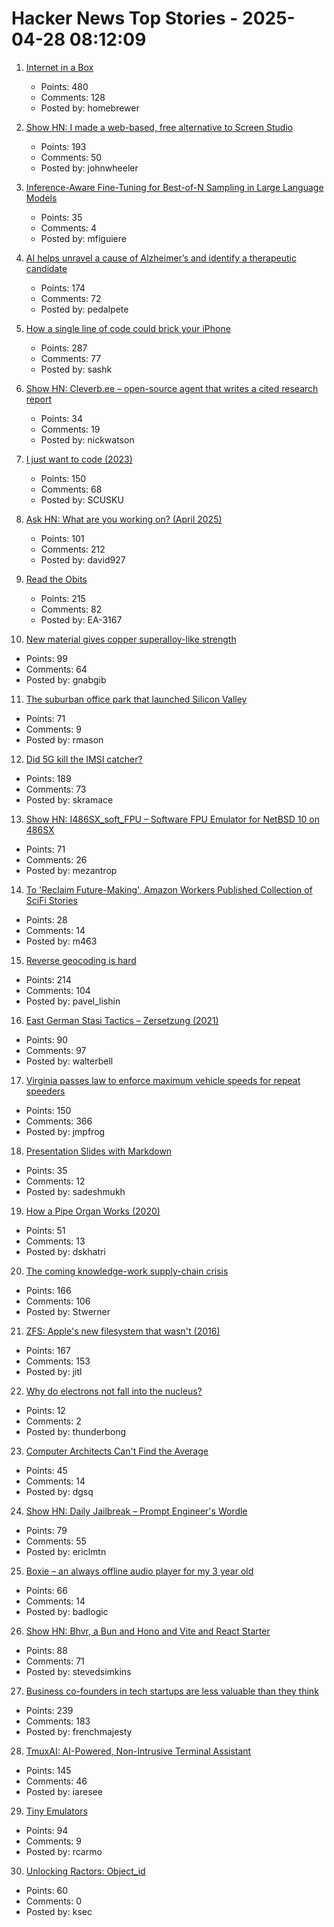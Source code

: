 # Hacker News Top Stories - 2025-04-28 08:12:09

1. [Internet in a Box](https://internet-in-a-box.org/)
   - Points: 480
   - Comments: 128
   - Posted by: homebrewer

2. [Show HN: I made a web-based, free alternative to Screen Studio](https://www.screenrecorder.me)
   - Points: 193
   - Comments: 50
   - Posted by: johnwheeler

3. [Inference-Aware Fine-Tuning for Best-of-N Sampling in Large Language Models](https://arxiv.org/abs/2412.15287)
   - Points: 35
   - Comments: 4
   - Posted by: mfiguiere

4. [AI helps unravel a cause of Alzheimer’s and identify a therapeutic candidate](https://today.ucsd.edu/story/ai-helps-unravel-a-cause-of-alzheimers-disease-and-identify-a-therapeutic-candidate)
   - Points: 174
   - Comments: 72
   - Posted by: pedalpete

5. [How a single line of code could brick your iPhone](https://rambo.codes/posts/2025-04-24-how-a-single-line-of-code-could-brick-your-iphone)
   - Points: 287
   - Comments: 77
   - Posted by: sashk

6. [Show HN: Cleverb.ee – open-source agent that writes a cited research report](https://github.com/SureScaleAI/cleverbee)
   - Points: 34
   - Comments: 19
   - Posted by: nickwatson

7. [I just want to code (2023)](https://www.zachbellay.com/daily/i-just-want-to-code/)
   - Points: 150
   - Comments: 68
   - Posted by: SCUSKU

8. [Ask HN: What are you working on? (April 2025)](undefined)
   - Points: 101
   - Comments: 212
   - Posted by: david927

9. [Read the Obits](https://thereader.mitpress.mit.edu/the-creativity-hack-no-one-told-you-about-read-the-obits/)
   - Points: 215
   - Comments: 82
   - Posted by: EA-3167

10. [New material gives copper superalloy-like strength](https://news.lehigh.edu/new-material-gives-copper-superalloy-like-strength-0)
   - Points: 99
   - Comments: 64
   - Posted by: gnabgib

11. [The suburban office park that launched Silicon Valley](https://thehustle.co/originals/the-suburban-office-park-that-launched-silicon-valley)
   - Points: 71
   - Comments: 9
   - Posted by: rmason

12. [Did 5G kill the IMSI catcher?](https://zetier.com/5g-imsi-catcher/)
   - Points: 189
   - Comments: 73
   - Posted by: skramace

13. [Show HN: I486SX_soft_FPU – Software FPU Emulator for NetBSD 10 on 486SX](https://github.com/mezantrop/i486SX_soft_FPU)
   - Points: 71
   - Comments: 26
   - Posted by: mezantrop

14. [To 'Reclaim Future-Making', Amazon Workers Published Collection of SciFi Stories](https://afteramazon.world/)
   - Points: 28
   - Comments: 14
   - Posted by: m463

15. [Reverse geocoding is hard](https://shkspr.mobi/blog/2025/04/reverse-geocoding-is-hard/)
   - Points: 214
   - Comments: 104
   - Posted by: pavel_lishin

16. [East German Stasi Tactics – Zersetzung (2021)](https://www.maxhertzberg.co.uk/background/politics/stasi-tactics/)
   - Points: 90
   - Comments: 97
   - Posted by: walterbell

17. [Virginia passes law to enforce maximum vehicle speeds for repeat speeders](https://www.fastcompany.com/91323835/virginia-will-use-technology-to-slow-chronic-speeders-cars-and-other-states-are-rushing-to-join-in)
   - Points: 150
   - Comments: 366
   - Posted by: jmpfrog

18. [Presentation Slides with Markdown](https://sli.dev)
   - Points: 35
   - Comments: 12
   - Posted by: sadeshmukh

19. [How a Pipe Organ Works (2020)](https://www.pipedreams.org/page/how-a-pipe-organ-works)
   - Points: 51
   - Comments: 13
   - Posted by: dskhatri

20. [The coming knowledge-work supply-chain crisis](https://worksonmymachine.substack.com/p/the-coming-knowledge-work-supply)
   - Points: 166
   - Comments: 106
   - Posted by: Stwerner

21. [ZFS: Apple's new filesystem that wasn't (2016)](https://ahl.dtrace.org/2016/06/15/apple_and_zfs/)
   - Points: 167
   - Comments: 153
   - Posted by: jitl

22. [Why do electrons not fall into the nucleus?](https://chem.libretexts.org/Bookshelves/Physical_and_Theoretical_Chemistry_Textbook_Maps/Supplemental_Modules_(Physical_and_Theoretical_Chemistry)/Quantum_Mechanics/09._The_Hydrogen_Atom/Atomic_Theory/Why_atoms_do_not_Collapse)
   - Points: 12
   - Comments: 2
   - Posted by: thunderbong

23. [Computer Architects Can't Find the Average](https://dgsq.net/2025-04-27-averages/)
   - Points: 45
   - Comments: 14
   - Posted by: dgsq

24. [Show HN: Daily Jailbreak – Prompt Engineer's Wordle](https://www.vaultbreak.ai/daily-jailbreak)
   - Points: 79
   - Comments: 55
   - Posted by: ericlmtn

25. [Boxie – an always offline audio player for my 3 year old](https://mariozechner.at/posts/2025-04-20-boxie/)
   - Points: 66
   - Comments: 14
   - Posted by: badlogic

26. [Show HN: Bhvr, a Bun and Hono and Vite and React Starter](https://bhvr.dev)
   - Points: 88
   - Comments: 71
   - Posted by: stevedsimkins

27. [Business co-founders in tech startups are less valuable than they think](https://verdikapuku.com/posts/business-founders-are-less-valuable-than-they-think/)
   - Points: 239
   - Comments: 183
   - Posted by: frenchmajesty

28. [TmuxAI: AI-Powered, Non-Intrusive Terminal Assistant](https://tmuxai.dev/)
   - Points: 145
   - Comments: 46
   - Posted by: iaresee

29. [Tiny Emulators](https://floooh.github.io/tiny8bit-preview/)
   - Points: 94
   - Comments: 9
   - Posted by: rcarmo

30. [Unlocking Ractors: Object_id](https://byroot.github.io/ruby/performance/2025/04/26/unlocking-ractors-object-id.html)
   - Points: 60
   - Comments: 0
   - Posted by: ksec

